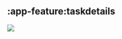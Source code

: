 ## :app-feature:taskdetails

<img src="../resources/dependency_graphs/app-feature-taskdetails-dependency-graph-multiplatform-projects.svg">